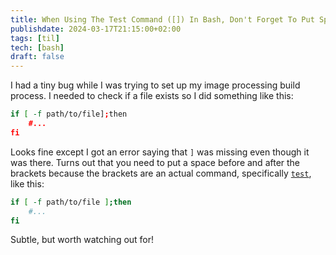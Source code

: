 ```yaml
---
title: When Using The Test Command ([]) In Bash, Don't Forget To Put Spaces!
publishdate: 2024-03-17T21:15:00+02:00
tags: [til]
tech: [bash]
draft: false
---
```



I had a tiny bug while I was trying to set up my image processing build process. I needed to check if a file exists so I did something like this:

```sh
if [ -f path/to/file];then
    #...
fi
```

Looks fine except I got an error saying that `]` was missing even though it was there. Turns out that you need to put a space before and after the brackets because the brackets are an actual command, specifically [`test`](https://www.man7.org/linux/man-pages/man1/test.1.html), like this:

```sh
if [ -f path/to/file ];then
    #...
fi
```

Subtle, but worth watching out for!
